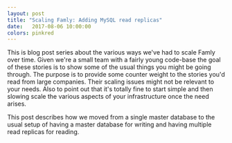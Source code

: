 ```yaml
---
layout: post
title: "Scaling Famly: Adding MySQL read replicas"
date:   2017-08-06 10:00:00
colors: pinkred
---
```


This is blog post series about the various ways we've had to scale
Famly over time. Given we're a small team with a fairly young
code-base the goal of these stories is to show some of the usual
things you might be going through. The purpose is to provide some
counter weight to the stories you'd read from large companies. Their
scaling issues might not be relevant to your needs. Also to point out
that it's totally fine to start simple and then slowing scale the
various aspects of your infrastructure once the need arises.

This post describes how we moved from a single master database to the usual
setup of having a master database for writing and having multiple read replicas
for reading.



